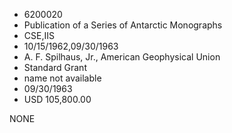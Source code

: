 * 6200020
* Publication of a Series of Antarctic Monographs
* CSE,IIS
* 10/15/1962,09/30/1963
* A. F. Spilhaus, Jr., American Geophysical Union
* Standard Grant
*   name not available
* 09/30/1963
* USD 105,800.00

NONE